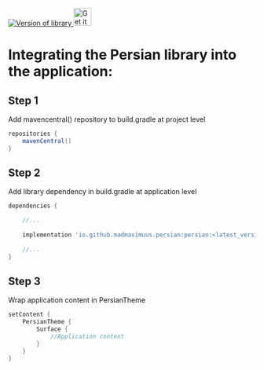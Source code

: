 <a href="https://search.maven.org/search?q=io.github.madmaximuus.persian:persian">
     <img alt="Version of library" src="https://img.shields.io/maven-central/v/io.github.madmaximuus.persian/persian.svg?label=Maven%20Central">
   </a>

<a href="https://play.google.com/store/apps/details?id=ru.rabbit.persian.appShowcase&utm_source=global_co&utm_medium=prtnr&utm_content=Mar2515&utm_campaign=PartBadge">
    <img alt="Get it on Google Play" src="https://play.google.com/intl/en_us/badges/images/generic/en-play-badge.png" height=36px />
</a>

# Integrating the Persian library into the application:

## Step 1

Add mavencentral() repository to build.gradle at project level

```groovy
repositories {
    mavenCentral()
}
```

## Step 2

Add library dependency in build.gradle at application level

```groovy
dependencies {

    //...
    
    implementation 'io.github.madmaximuus.persian:persian:<latest_version>'
    
    //...
}
```

## Step 3

Wrap application content in PersianTheme

```kotlin
setContent {
    PersianTheme {
        Surface {
            //Application content 
        }
    }
}
```